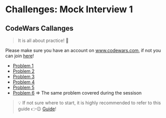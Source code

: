 # Challenges: Mock Interview 1

## CodeWars Callanges

> It is all about practice! 💪

Please make sure you have an account on www.codewars.com, if not you can join [here](https://www.codewars.com/join)!

-   [Problem 1]
-   [Problem 2]
-   [Problem 3]
-   [Problem 4]
-   [Problem 5]
-   [Problem 6] => The same problem covered during the sessison

> 💡 If not sure where to start, it is highly recommended to refer to this guide 👉😉 [Guide]!

[Guide]: ../self-directed-learning-3/chatgpt-pair-programming.md
[Problem 1]: https://www.codewars.com/kata/52efefcbcdf57161d4000091/train/javascript
[Problem 2]: https://www.codewars.com/kata/525c65e51bf619685c000059/train/javascript
[Problem 3]: https://www.codewars.com/kata/52ae6b6623b443d9090002c8/train/javascript
[Problem 4]: https://www.codewars.com/kata/517abf86da9663f1d2000003/train/javascript
[Problem 5]: https://www.codewars.com/kata/5d23d89906f92a00267bb83d/train/javascript
[Problem 6]: https://www.codewars.com/kata/52c31f8e6605bcc646000082/train/javascript
